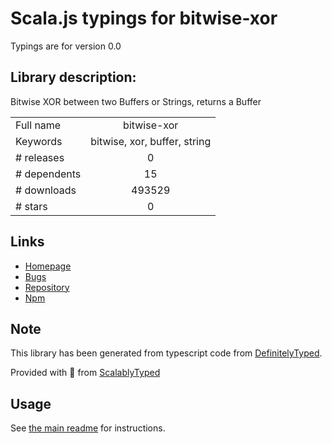 
# Scala.js typings for bitwise-xor

Typings are for version 0.0

## Library description:
Bitwise XOR between two Buffers or Strings, returns a Buffer

|                    |                 |
| ------------------ | :-------------: |
| Full name          | bitwise-xor |
| Keywords           | bitwise, xor, buffer, string |
| # releases         | 0 |
| # dependents       | 15 |
| # downloads        | 493529 |
| # stars            | 0 |

## Links
- [Homepage](https://github.com/czzarr/node-bitwise-xor)
- [Bugs](https://github.com/czzarr/node-bitwise-xor/issues)
- [Repository](https://github.com/czzarr/node-bitwise-xor)
- [Npm](https://www.npmjs.com/package/bitwise-xor)
    


## Note
This library has been generated from typescript code from [DefinitelyTyped](https://definitelytyped.org).

Provided with :purple_heart: from [ScalablyTyped](https://github.com/oyvindberg/ScalablyTyped)

## Usage
See [the main readme](../../readme.md) for instructions.


